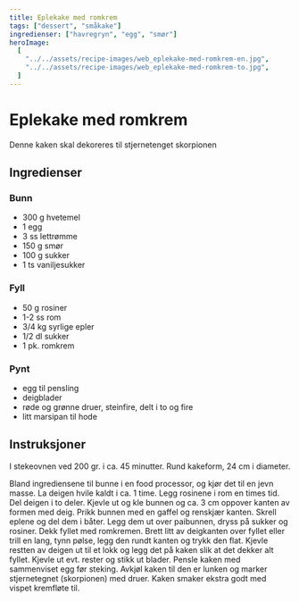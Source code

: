```yaml
---
title: Eplekake med romkrem
tags: ["dessert", "småkake"]
ingredienser: ["havregryn", "egg", "smør"]
heroImage:
  [
    "../../assets/recipe-images/web_eplekake-med-romkrem-en.jpg",
    "../../assets/recipe-images/web_eplekake-med-romkrem-to.jpg",
  ]
---
```


# Eplekake med romkrem

Denne kaken skal dekoreres til stjernetenget skorpionen

## Ingredienser

### Bunn

- 300 g hvetemel
- 1 egg
- 3 ss lettrømme
- 150 g smør
- 100 g sukker
- 1 ts vaniljesukker

### Fyll

- 50 g rosiner
- 1-2 ss rom
- 3/4 kg syrlige epler
- 1/2 dl sukker
- 1 pk. romkrem

### Pynt

- egg til pensling
- deigblader
- røde og grønne druer, steinfire, delt i to og fire
- litt marsipan til hode

## Instruksjoner

I stekeovnen ved 200 gr. i ca. 45 minutter. Rund kakeform, 24 cm i diameter.

Bland ingrediensene til bunne i en food processor, og kjør det til en jevn masse. La deigen hvile kaldt i ca. 1 time. Legg rosinene i rom en times tid. Del deigen i to deler. Kjevle ut og kle bunnen og ca. 3 cm oppover kanten av formen med deig. Prikk bunnen med en gaffel og renskjær kanten. Skrell eplene og del dem i båter. Legg dem ut over paibunnen, dryss på sukker og rosiner. Dekk fyllet med romkremen. Brett litt av deigkanten over fyllet eller trill en lang, tynn pølse, legg den rundt kanten og trykk den flat. Kjevle restten av deigen ut til et lokk og legg det på kaken slik at det dekker alt fyllet. Kjevle ut evt. rester og stikk ut blader. Pensle kaken med sammenviset egg før steking. Avkjøl kaken til den er lunken og marker stjernetegnet (skorpionen) med druer. Kaken smaker ekstra godt med vispet kremfløte til.
